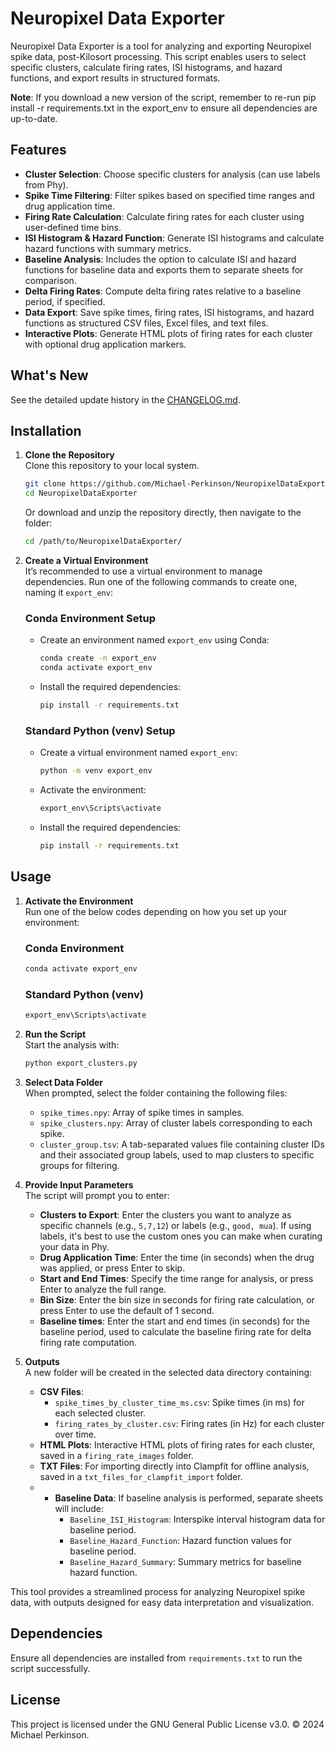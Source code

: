 
# Neuropixel Data Exporter

Neuropixel Data Exporter is a tool for analyzing and exporting Neuropixel spike data, post-Kilosort processing. This script enables users to select specific clusters, calculate firing rates, ISI histograms, and hazard functions, and export results in structured formats.

**Note**: If you download a new version of the script, remember to re-run pip install -r requirements.txt in the export_env to ensure all dependencies are up-to-date.

## Features

- **Cluster Selection**: Choose specific clusters for analysis (can use labels from Phy).
- **Spike Time Filtering**: Filter spikes based on specified time ranges and drug application time.
- **Firing Rate Calculation**: Calculate firing rates for each cluster using user-defined time bins.
- **ISI Histogram & Hazard Function**: Generate ISI histograms and calculate hazard functions with summary metrics.
- **Baseline Analysis**: Includes the option to calculate ISI and hazard functions for baseline data and exports them to separate sheets for comparison.
- **Delta Firing Rates**: Compute delta firing rates relative to a baseline period, if specified.
- **Data Export**: Save spike times, firing rates, ISI histograms, and hazard functions as structured CSV files, Excel files, and text files.
- **Interactive Plots**: Generate HTML plots of firing rates for each cluster with optional drug application markers.
  
## What's New

See the detailed update history in the [CHANGELOG.md](CHANGELOG.md).

## Installation

1. **Clone the Repository**  
   Clone this repository to your local system.

   ```bash
   git clone https://github.com/Michael-Perkinson/NeuropixelDataExporter.git
   cd NeuropixelDataExporter
   ```

   Or download and unzip the repository directly, then navigate to the folder:

   ```bash
   cd /path/to/NeuropixelDataExporter/
   ```

2. **Create a Virtual Environment**  
   It’s recommended to use a virtual environment to manage dependencies. Run one of the following commands to create one, naming it `export_env`:

   ### Conda Environment Setup

   - Create an environment named `export_env` using Conda:

     ```bash
     conda create -n export_env
     conda activate export_env
     ```

   - Install the required dependencies:

     ```bash
     pip install -r requirements.txt
     ```

   ### Standard Python (venv) Setup

   - Create a virtual environment named `export_env`:

     ```bash
     python -m venv export_env
     ```

   - Activate the environment:

     ```bash
     export_env\Scripts\activate
     ```

   - Install the required dependencies:

     ```bash
     pip install -r requirements.txt
     ```

## Usage

1. **Activate the Environment**  
   Run one of the below codes depending on how you set up your environment:

   ### Conda Environment

      ```bash
      conda activate export_env 
      ```

   ### Standard Python (venv)

      ```bash
      export_env\Scripts\activate
      ```

2. **Run the Script**  
   Start the analysis with:

   ```bash
   python export_clusters.py
   ```

3. **Select Data Folder**  
   When prompted, select the folder containing the following files:
   - `spike_times.npy`: Array of spike times in samples.
   - `spike_clusters.npy`: Array of cluster labels corresponding to each spike.
   - `cluster_group.tsv`: A tab-separated values file containing cluster IDs and their associated group labels, used to map clusters to specific groups for filtering.

4. **Provide Input Parameters**  
   The script will prompt you to enter:
   - **Clusters to Export**: Enter the clusters you want to analyze as specific channels (e.g., `5,7,12`) or labels (e.g., `good, mua`). If using labels, it's best to use the custom ones you can make when curating your data in Phy.
   - **Drug Application Time**: Enter the time (in seconds) when the drug was applied, or press Enter to skip.
   - **Start and End Times**: Specify the time range for analysis, or press Enter to analyze the full range.
   - **Bin Size**: Enter the bin size in seconds for firing rate calculation, or press Enter to use the default of 1 second.
   - **Baseline times**: Enter the start and end times (in seconds) for the baseline period, used to calculate the baseline firing rate for delta firing rate computation.

5. **Outputs**  
   A new folder will be created in the selected data directory containing:
   - **CSV Files**:
     - `spike_times_by_cluster_time_ms.csv`: Spike times (in ms) for each selected cluster.
     - `firing_rates_by_cluster.csv`: Firing rates (in Hz) for each cluster over time.
   - **HTML Plots**: Interactive HTML plots of firing rates for each cluster, saved in a `firing_rate_images` folder.
   - **TXT Files**: For importing directly into Clampfit for offline analysis, saved in a `txt_files_for_clampfit_import` folder.
   - - **Baseline Data**: If baseline analysis is performed, separate sheets will include:
       - `Baseline_ISI_Histogram`: Interspike interval histogram data for baseline period.
       - `Baseline_Hazard_Function`: Hazard function values for baseline period.
       - `Baseline_Hazard_Summary`: Summary metrics for baseline hazard function.

This tool provides a streamlined process for analyzing Neuropixel spike data, with outputs designed for easy data interpretation and visualization.

## Dependencies

Ensure all dependencies are installed from `requirements.txt` to run the script successfully.

## License

This project is licensed under the GNU General Public License v3.0. © 2024 Michael Perkinson.
